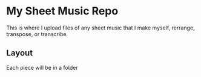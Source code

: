 # My Sheet Music Repo
This is where I upload files of any sheet music that I make myself, rerrange, transpose, or transcribe.
## Layout
Each piece will be in a folder <TITLE> and the files about.md , <TITLE-ENSEMBLE>.mcsz , and <TITLE-ENSEMBLE>-Score_and_Parts.pdf .
- about.md will contain deatils about the piece such as the title, date of creation, composer, and if applicable, arranger.
- <TITLE-ENSEMBLE>-Score_and_Parts.pdf will contain the full score and individual parts.
- <TITLE-ENSEMBLE>.mcsz is the .mcsz file.